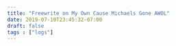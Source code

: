 ```yaml
---
title: "Freewrite on My Own Cause Michaels Gone AWOL"
date: 2019-07-10T23:45:32-07:00
draft: false
tags : ["logs"]
---
```

